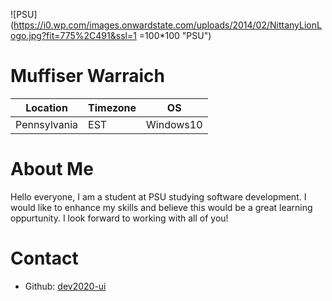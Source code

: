  
![PSU](https://i0.wp.com/images.onwardstate.com/uploads/2014/02/NittanyLionLogo.jpg?fit=775%2C491&ssl=1 =100*100 "PSU")

# Muffiser Warraich

Location | Timezone | OS
-------- | -------- | --
Pennsylvania | EST | Windows10


# About Me
Hello everyone, I am a student at PSU studying software development. I would like to enhance my skills and believe this would be a great learning oppurtunity.
I look forward to working with all of you!

# Contact
  * Github: [dev2020-ui](https://github.com/dev2020-ui)
